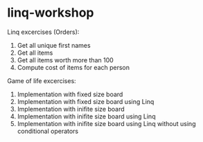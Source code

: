 # linq-workshop

Linq excercises (Orders):

1. Get all unique first names
2. Get all items
3. Get all items worth more than 100
4. Compute cost of items for each person


Game of life excercises:
1. Implementation with fixed size board
2. Implementation with fixed size board using Linq
3. Implementation with inifite size board
4. Implementation with inifite size board using Linq
5. Implementation with inifite size board using Linq without using conditional operators
